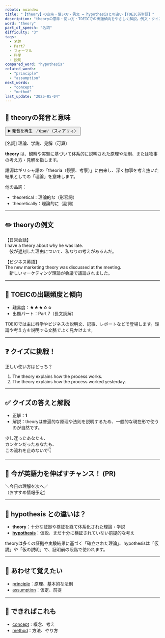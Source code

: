 ```yaml
---
robots: noindex
title: "【theory】の意味・使い方・例文 ― hypothesisとの違い【TOEIC英単語】"
description: "theoryの意味・使い方・TOEICでの出題傾向をやさしく解説。例文・クイズ付きでhypothesisとの違いもわかりやすく学べます。"
word: "theory"
part_of_speech: "名詞"
difficulty: "3"
tags:
  - 名詞
  - Part7
  - フォーマル
  - 科学
  - 説明
compared_word: "hypothesis"
related_words:
  - "principle"
  - "assumption"
next_words:
  - "concept"
  - "method"
last_update: "2025-05-04"
---
```


## 🔰 theoryの発音と意味

<button class="play-audio" onclick="playTTS('theory')">
  <span class="play-audio-main">
    ▶️ 発音を再生　/ˈθɪəri/
  </span>
  <span class="play-audio-sub">
    （スィアリィ）
  </span>
</button>

[名詞] 理論、学説、見解（可算）

**theory** は、観察や実験に基づいて体系的に説明された原理や法則、または物事の考え方・見解を指します。

語源はギリシャ語の「theoria（観察、考察）」に由来し、深く物事を考え抜いた結果としての「理論」を意味します。

他の品詞：  
- theoretical：理論的な（形容詞）
- theoretically：理論的に（副詞）

---

## ✏️ theoryの例文

【日常会話】  
I have a theory about why he was late.  
　彼が遅刻した理由について、私なりの考えがあるんだ。

【ビジネス英語】  
The new marketing theory was discussed at the meeting.  
　新しいマーケティング理論が会議で議論されました。

---

## 🎯 TOEICの出題頻度と傾向

- 難易度：★★★☆☆
- 出題パート：Part 7（長文読解）

TOEICでは主に科学やビジネスの説明文、記事、レポートなどで登場します。理論や考え方を説明する文脈でよく見かけます。

---

## ❓ クイズに挑戦！

正しい使い方はどっち？

1. The theory explains how the process works.  
2. The theory explains how the process worked yesterday.

---

## ✅ クイズの答えと解説

- 正解：**1**
- 解説：theoryは普遍的な原理や法則を説明するため、一般的な現在形で使うのが自然です。

少し迷ったあなたも、  
カンタンだったあなたも、  
この流れを止めないで👇️

---

## 🚀 今が英語力を伸ばすチャンス！ (PR)

<div class="info-center">
＼今日の理解を次へ／<br>  
（おすすめ情報予定）
</div>

---

## 🤔  hypothesis との違いは？

- **theory**：十分な証拠や検証を経て体系化された理論・学説
- **[hypothesis](/word/hypothesis/)**：仮説、まだ十分に検証されていない前提的な考え

theoryは多くの証拠や実験結果に基づく「確立された理論」、hypothesisは「仮説」や「仮の説明」で、証明前の段階で使われます。

---

## 🧩 あわせて覚えたい

- [principle](/word/principle/)：原理、基本的な法則
- [assumption](/word/assumption/)：仮定、前提

---

## 📖 できればこれも

- [concept](/word/concept/)：概念、考え
- [method](/word/method/)：方法、やり方

<!-- cvid: aid36_bid45 -->
